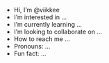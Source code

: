 - Hi, I’m @viikkee
- I’m interested in ...
- I’m currently learning ...
- I’m looking to collaborate on ...
- How to reach me ...
- Pronouns: ...
- Fun fact: ...

<!---
viikkee/viikkee is a ✨ special ✨ repository because its `README.md` (this file) appears on your GitHub profile.
You can click the Preview link to take a look at your changes.
--->
